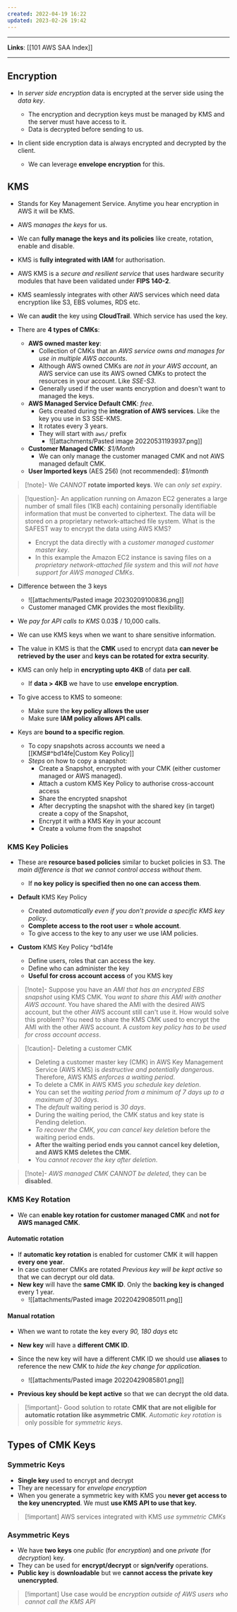 ```yaml
---
created: 2022-04-19 16:22
updated: 2023-02-26 19:42
---
```

---
**Links**: [[101 AWS SAA Index]]

---
## Encryption
- In *server side encryption* data is encrypted at the server side using the *data key*.
	- The encryption and decryption keys must be managed by KMS and the server must have access to it.
	- Data is decrypted before sending to us.

- In client side encryption data is always encrypted and decrypted by the client.
	- We can leverage **envelope encryption** for this.

## KMS
- Stands for Key Management Service. Anytime you hear encryption in AWS it will be KMS.
- AWS *manages the keys* for us.
- We can **fully manage the keys and its policies** like create, rotation, enable and disable.
- KMS is **fully integrated with IAM** for authorisation.
- AWS KMS is a *secure and resilient service* that uses hardware security modules that have been validated under **FIPS 140-2**.
- KMS seamlessly integrates with other AWS services which need data encryption like S3, EBS volumes, RDS etc.
- We can **audit** the key using **CloudTrail**. Which service has used the key.

- There are **4 types of CMKs**:
	- **AWS owned master key**: 
		- Collection of CMKs that an *AWS service owns and manages for use in multiple AWS accounts*. 
		- Although AWS owned CMKs are *not in your AWS account*, an AWS service can use its AWS owned CMKs to protect the resources in your account. Like *SSE-S3*.
		- Generally used if the user wants encryption and doesn't want to managed the keys.
	- **AWS Managed Service Default CMK**: *free*. 
		- Gets created during the **integration of AWS services**. Like the key you use in S3 SSE-KMS.
		- It rotates every 3 years.
		- They will start with `aws/` prefix
			- ![[attachments/Pasted image 20220531193937.png]]
	- **Customer Managed CMK**: *$1/Month*
		- We can only manage the customer managed CMK and not AWS managed default CMK.
	- **User Imported keys** (AES 256) (not recommended): *$1/month*

> [!note]- We *CANNOT* **rotate imported keys**. We can *only set expiry*.

> [!question]- An application running on Amazon EC2 generates a large number of small files (1KB each) containing personally identifiable information that must be converted to ciphertext. The data will be stored on a proprietary network-attached file system. What is the SAFEST way to encrypt the data using AWS KMS?
> - Encrypt the data directly with a *customer managed customer master key*.
> - In this example the Amazon EC2 instance is saving files on a *proprietary network-attached file system* and this *will not have support for AWS managed CMKs*.

- Difference between the 3 keys
	- ![[attachments/Pasted image 20230209100836.png]]
	- Customer managed CMK provides the most flexibility.

- We *pay for API calls to KMS* 0.03$ / 10,000 calls.
- We can use KMS keys when we want to share sensitive information.
- The value in KMS is that the **CMK** used to encrypt data **can never be retrieved by the user** and **keys can be rotated for extra security**.
- KMS can only help in **encrypting upto 4KB** of data **per call**.
	- If **data > 4KB** we have to use **envelope encryption**.
    
- To give access to KMS to someone:
    - Make sure the **key policy allows the user**
    - Make sure **IAM policy allows API calls**.

- Keys are **bound to a specific region**.
	- To copy snapshots across accounts we need a [[KMS#^bd14fe|Custom Key Policy]]
	- *Steps* on how to copy a snapshot:
		- Create a Snapshot, encrypted with your CMK (either customer managed or AWS managed).
		- Attach a custom KMS Key Policy to authorise cross-account access
		- Share the encrypted snapshot
		- After decrypting the snapshot with the shared key (in target) create a copy of the Snapshot, 
		- Encrypt it with a KMS Key in your account
		- Create a volume from the snapshot

### KMS Key Policies
- These are **resource based policies** similar to bucket policies in S3. The *main difference is that we cannot control access without them*. 
	- If **no key policy is specified then no one can access them**. 

- **Default** KMS Key Policy
    - Created *automatically even if you don’t provide a specific KMS key policy*.
    - **Complete access to the root user = whole account**.
    - To give access to the key to any user we use IAM policies.

- **Custom** KMS Key Policy ^bd14fe
    - Define users, roles that can access the key.
    - Define who can administer the key
    - **Useful for cross account access** of you KMS key

> [!note]- Suppose you have an *AMI that has an encrypted EBS snapshot* using KMS CMK. You *want to share this AMI with another AWS account*. You have shared the AMI with the desired AWS account, but the other AWS account still can't use it. How would solve this problem?
> You need to share the KMS CMK used to encrypt the AMI with the other AWS account. A *custom key policy has to be used for cross account access*.

> [!caution]- Deleting a customer CMK
> - Deleting a customer master key (CMK) in AWS Key Management Service (AWS KMS) is *destructive and potentially dangerous*. Therefore, AWS KMS *enforces a waiting period*. 
> - To delete a CMK in AWS KMS *you schedule key deletion*. 
> - You can set the *waiting period from a minimum of 7 days up to a maximum of 30 days*. 
> - The *default* waiting period is *30 days*. 
> - During the waiting period, the CMK status and key state is Pending deletion. 
> - *To recover the CMK, you can cancel key deletion* before the waiting period ends. 
> - **After the waiting period ends you cannot cancel key deletion, and AWS KMS deletes the CMK**.
> - You *cannot recover the key after deletion*.

> [!note]- *AWS managed CMK CANNOT be deleted*, they can be **disabled**.

### KMS Key Rotation
- We can **enable key rotation for customer managed CMK** and **not for AWS managed CMK**.

#### Automatic rotation
- If **automatic key rotation** is enabled for customer CMK it will happen **every one year**. 
- In case customer CMKs are rotated *Previous key will be kept active* so that we can decrypt our old data.
- **New key** will have the **same CMK ID**. Only the **backing key is changed** every 1 year.
	- ![[attachments/Pasted image 20220429085011.png]]

#### Manual rotation
- When we want to rotate the key every *90, 180 days* etc
- **New key** will have a **different CMK ID**.
- Since the new key will have a different CMK ID we should use **aliases** to reference the new CMK to *hide the key change for application*.
	- ![[attachments/Pasted image 20220429085801.png]]

- **Previous key should be kept active** so that we can decrypt the old data.

> [!important]- Good solution to rotate **CMK that are not eligible for automatic rotation like asymmetric CMK**.
> *Automatic key rotation* is only possible for *symmetric keys*.

## Types of CMK Keys
### Symmetric Keys
- **Single key** used to encrypt and decrypt
- They are necessary for *envelope encryption*
- When you generate a symmetric key with KMS you **never get access to the key unencrypted**. We must **use KMS API to use that key.**

> [!important] AWS services integrated with KMS *use symmetric CMKs*

### Asymmetric Keys
- We have **two keys** one *public* (for *encryption*) and one *private* (for *decryption*) key.
- They can be used for **encrypt/decrypt** or **sign/verify** operations.
- **Public key** is **downloadable** but we **cannot access the private key unencrypted**.

> [!important] Use case would be *encryption outside of AWS users who cannot call the KMS API*
